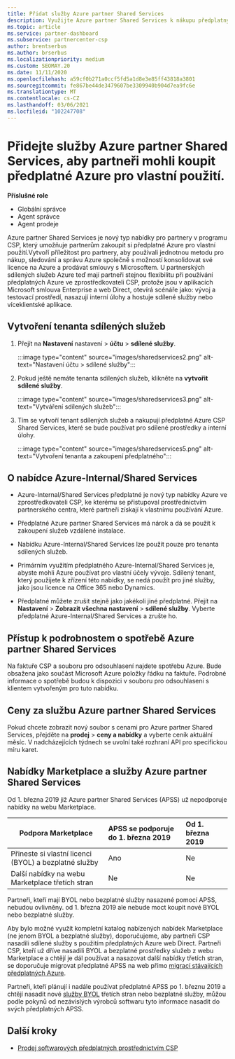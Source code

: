 ```yaml
---
title: Přidat služby Azure partner Shared Services
description: Využijte Azure partner Shared Services k nákupu předplatných Azure pro vaše vlastní použití a k zajištění jednotné metody pro nákup, sledování a správu Azure.
ms.topic: article
ms.service: partner-dashboard
ms.subservice: partnercenter-csp
author: brentserbus
ms.author: brserbus
ms.localizationpriority: medium
ms.custom: SEOMAY.20
ms.date: 11/11/2020
ms.openlocfilehash: a59cf0b271a0ccf5fd5a1d8e3e85ff43818a3801
ms.sourcegitcommit: fe867be44de3479607be3309940b904d7ea9fc6e
ms.translationtype: MT
ms.contentlocale: cs-CZ
ms.lasthandoff: 03/06/2021
ms.locfileid: "102247708"
---
```

# <a name="add-azure-partner-shared-services-so-partners-can-buy-azure-subscriptions-for-their-own-use"></a>Přidejte služby Azure partner Shared Services, aby partneři mohli koupit předplatné Azure pro vlastní použití.

 
**Příslušné role**

- Globální správce
- Agent správce
- Agent prodeje

Azure partner Shared Services je nový typ nabídky pro partnery v programu CSP, který umožňuje partnerům zakoupit si předplatné Azure pro vlastní použití.Vytvoří příležitost pro partnery, aby používali jednotnou metodu pro nákup, sledování a správu Azure společně s možností konsolidovat své licence na Azure a prodávat smlouvy s Microsoftem. U partnerských sdílených služeb Azure teď mají partneři stejnou flexibilitu při používání předplatných Azure ve zprostředkovateli CSP, protože jsou v aplikacích Microsoft smlouva Enterprise a web Direct, otevírá scénáře jako: vývoj a testovací prostředí, nasazují interní úlohy a hostuje sdílené služby nebo víceklientské aplikace.  

## <a name="create-the-shared-services-tenant"></a>Vytvoření tenanta sdílených služeb

1. Přejít na **Nastavení** nastavení  >  **účtu**  >  **sdílené služby**.

   :::image type="content" source="images/sharedservices2.png" alt-text="Nastavení účtu > sdílené služby":::

2. Pokud ještě nemáte tenanta sdílených služeb, klikněte na **vytvořit sdílené služby**.

   :::image type="content" source="images/sharedservices3.png" alt-text="Vytváření sdílených služeb":::

3. Tím se vytvoří tenant sdílených služeb a nakupují předplatné Azure CSP Shared Services, které se bude používat pro sdílené prostředky a interní úlohy.

   :::image type="content" source="images/sharedservices5.png" alt-text="Vytvoření tenanta a zakoupení předplatného":::

## <a name="about-the-azure--internalshared-services-offer"></a>O nabídce Azure-Internal/Shared Services

- Azure-Internal/Shared Services předplatné je nový typ nabídky Azure ve zprostředkovateli CSP, ke kterému se přistupoval prostřednictvím partnerského centra, které partneři získají k vlastnímu používání Azure.

- Předplatné Azure partner Shared Services má nárok a dá se použít k zakoupení služeb vzdálené instalace.

- Nabídku Azure-Internal/Shared Services lze použít pouze pro tenanta sdílených služeb.

- Primárním využitím předplatného Azure-Internal/Shared Services je, abyste mohli Azure používat pro vlastní účely vývoje. Sdílený tenant, který použijete k zřízení této nabídky, se nedá použít pro jiné služby, jako jsou licence na Office 365 nebo Dynamics.

- Předplatné můžete zrušit stejně jako jakékoli jiné předplatné. Přejít na **Nastavení**  >  **Zobrazit všechna nastavení**  >  **sdílené služby**. Vyberte předplatné Azure-Internal/Shared Services a zrušte ho.

## <a name="accessing-azure-partner-shared-services-consumption-details"></a>Přístup k podrobnostem o spotřebě Azure partner Shared Services

Na faktuře CSP a souboru pro odsouhlasení najdete spotřebu Azure. Bude obsažena jako součást Microsoft Azure položky řádku na faktuře. Podrobné informace o spotřebě budou k dispozici v souboru pro odsouhlasení s klientem vytvořeným pro tuto nabídku.

## <a name="azure-partner-shared-services-pricing"></a>Ceny za službu Azure partner Shared Services

Pokud chcete zobrazit nový soubor s cenami pro Azure partner Shared Services, přejděte na **prodej**  >  **ceny a nabídky** a vyberte ceník aktuální měsíc. V nadcházejících týdnech se uvolní také rozhraní API pro specifickou míru karet.

## <a name="marketplace-offers-and-azure-partner-shared-services"></a>Nabídky Marketplace a služby Azure partner Shared Services

Od 1. března 2019 již Azure partner Shared Services (APSS) už nepodporuje nabídky na webu Marketplace.

|**Podpora Marketplace**   |**APSS se podporuje do 1. března 2019**|**Od 1. března 2019**|
|---------------------------|:----------------------------|:-------------------|
|Přineste si vlastní licenci (BYOL) a bezplatné služby   | Ano   | Ne|
|Další nabídky na webu Marketplace třetích stran   | Ne   |Ne|

Partneři, kteří mají BYOL nebo bezplatné služby nasazené pomocí APSS, nebudou ovlivněny. od 1. března 2019 ale nebude moct koupit nové BYOL nebo bezplatné služby.

Aby bylo možné využít kompletní katalog nabízených nabídek Marketplace (ne jenom BYOL a bezplatné služby), doporučujeme, aby partneři CSP nasadili sdílené služby s použitím předplatných Azure web Direct.  Partneři CSP, kteří už dříve nasadili BYOL a bezplatné prostředky služeb z webu Marketplace a chtějí je dál používat a nasazovat další nabídky třetích stran, se doporučuje migrovat předplatné APSS na web přímo [migrací stávajících předplatných Azure](/azure/cloud-solution-provider/migration/migration#migrating-existing-azure-subscriptions).

Partneři, kteří plánují i nadále používat předplatné APSS po 1. březnu 2019 a chtějí nasadit nové [služby BYOL](https://azuremarketplace.microsoft.com/marketplace/apps?filters=byol) třetích stran nebo bezplatné služby, můžou podle pokynů od nezávislých výrobců softwaru tyto informace nasadit do svých předplatných APSS.

## <a name="next-steps"></a>Další kroky

- [Prodej softwarových předplatných prostřednictvím CSP](csp-software-subscriptions.md)